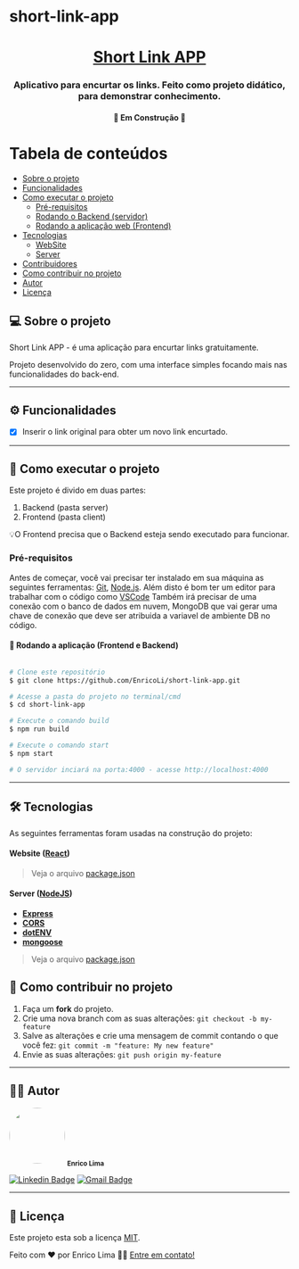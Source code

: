 # short-link-app

<h1 align="center">
      <a href="https://shlz.herokuapp.com/" alt="site do short link"> Short Link APP </a>
</h1>

<h3 align="center">
      Aplicativo para encurtar os links. Feito como projeto didático, para demonstrar conhecimento.
</h3>

<h4 align="center">
	🚧  Em Construção 🚧
</h4>

Tabela de conteúdos
=================
<!--ts-->
   * [Sobre o projeto](#-sobre-o-projeto)
   * [Funcionalidades](#-funcionalidades)
   * [Como executar o projeto](#-como-executar-o-projeto)
     * [Pré-requisitos](#pré-requisitos)
     * [Rodando o Backend (servidor)](#user-content--rodando-o-backend-servidor)
     * [Rodando a aplicação web (Frontend)](#user-content--rodando-a-aplicação-web-frontend)
   * [Tecnologias](#-tecnologias)
     * [WebSite](#user-content-website--react----typescript)
     * [Server](#user-content-server--nodejs----typescript)
   * [Contribuidores](#-contribuidores)
   * [Como contribuir no projeto](#-como-contribuir-no-projeto)
   * [Autor](#-autor)
   * [Licença](#user-content--licença)
<!--te-->


## 💻 Sobre o projeto

  Short Link APP - é uma aplicação para encurtar links gratuitamente. 


Projeto desenvolvido do zero, com uma interface simples focando mais nas funcionalidades do back-end.

---

## ⚙️ Funcionalidades

- [x] Inserir o link original para obter um novo link encurtado.

---

## 🚀 Como executar o projeto

Este projeto é divido em duas partes:
1. Backend (pasta server) 
2. Frontend (pasta client)

💡O Frontend precisa que o Backend esteja sendo executado para funcionar.

### Pré-requisitos

Antes de começar, você vai precisar ter instalado em sua máquina as seguintes ferramentas:
[Git](https://git-scm.com), [Node.js](https://nodejs.org/en/). 
Além disto é bom ter um editor para trabalhar com o código como [VSCode](https://code.visualstudio.com/)
Também irá precisar de uma conexão com o banco de dados em nuvem, MongoDB que vai gerar uma chave de conexão que deve ser atribuida a variavel de ambiente DB no código.

#### 🎲 Rodando a aplicação (Frontend e Backend)

```bash

# Clone este repositório
$ git clone https://github.com/EnricoLi/short-link-app.git

# Acesse a pasta do projeto no terminal/cmd
$ cd short-link-app

# Execute o comando build
$ npm run build

# Execute o comando start
$ npm start

# O servidor inciará na porta:4000 - acesse http://localhost:4000 

```

---

## 🛠 Tecnologias

As seguintes ferramentas foram usadas na construção do projeto:

#### **Website**  ([React](https://reactjs.org/))

> Veja o arquivo  [package.json](https://github.com/EnricoLi/short-link-app/blob/main/client/package.json)


#### [](https://github.com/EnricoLi/short-link-app#server-nodejs)**Server**  ([NodeJS](https://nodejs.org/en/))

-   **[Express](https://expressjs.com/)**
-   **[CORS](https://expressjs.com/en/resources/middleware/cors.html)**
-   **[dotENV](https://github.com/motdotla/dotenv)**
-   **[mongoose](https://mongoosejs.com/)**

> Veja o arquivo  [package.json](https://github.com/EnricoLi/short-link-app/blob/main/server/package.json)

## 💪 Como contribuir no projeto

1. Faça um **fork** do projeto.
2. Crie uma nova branch com as suas alterações: `git checkout -b my-feature`
3. Salve as alterações e crie uma mensagem de commit contando o que você fez: `git commit -m "feature: My new feature"`
4. Envie as suas alterações: `git push origin my-feature`

---

## 🧑‍💻 Autor

 <img style="border-radius: 50%;" src="https://avatars.githubusercontent.com/u/87574717?v=4" width="100px;" alt=""/>
 <sub><b>Enrico Lima</b></sub>
 <br />

[![Linkedin Badge](https://img.shields.io/badge/-Enrico-blue?style=flat-square&logo=Linkedin&logoColor=white&link=https://www.linkedin.com/in/enricolima/)](https://www.linkedin.com/in/enricolima/) 
[![Gmail Badge](https://img.shields.io/badge/-enricolima.eng@gmail.com-c14438?style=flat-square&logo=Gmail&logoColor=white&link=mailto:enricolima.eng@gmail.com)](mailto:enricolima.eng@gmail.com)

---

## 📝 Licença

Este projeto esta sob a licença [MIT](./LICENSE).

Feito com ❤️ por Enrico Lima 👋🏽 [Entre em contato!](https://www.linkedin.com/in/enricolima/)

